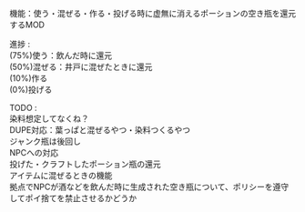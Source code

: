 機能：使う・混ぜる・作る・投げる時に虚無に消えるポーションの空き瓶を還元するMOD

進捗 :  
(75%)使う：飲んだ時に還元  
(50%)混ぜる：井戸に混ぜたときに還元  
(10%)作る  
(0%)投げる  
  
TODO :  
染料想定してなくね？  
DUPE対応：葉っぱと混ぜるやつ・染料つくるやつ  
ジャンク瓶は後回し  
NPCへの対応  
投げた・クラフトしたポーション瓶の還元  
アイテムに混ぜるときの機能  
拠点でNPCが酒などを飲んだ時に生成された空き瓶について、ポリシーを遵守してポイ捨てを禁止させるかどうか  
